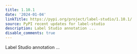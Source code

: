 ```yaml
---
title: 1.10.1
date: '2024-01-04'
linkTitle: https://pypi.org/project/label-studio/1.10.1/
source: PyPI recent updates for label-studio
description: Label Studio annotation ...
disable_comments: true
---
```

Label Studio annotation ...